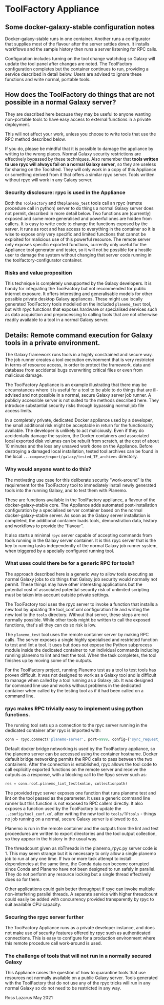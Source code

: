# ToolFactory Appliance

## Some docker-galaxy-stable configuration notes

Docker-galaxy-stable runs in one container. Another runs a configurator that supplies most of the flavour after the server settles down. It
installs workflows and the sample history then runs a server listening for RPC calls.

Configuration includes turning on the tool change watchdog so Galaxy will update the tool panel after changes are noted.
The ToolFactory configuration completes but the container continues to run, providing a service described in detail below.
Users are advised to ignore these functions and write normal, portable tools.

## How does the ToolFactory do things that are not possible in a normal Galaxy server?

They are described here because they may be useful to anyone wanting non-portable tools to have easy access to external functions in a private deployment.

This will not affect your work, unless you choose to write tools that use the RPC method described below.

If you do, please be mindful that it is possible to damage the appliance
by writing to the wrong places. Normal Galaxy security restrictions are effectively bypassed by these techniques.
Also remember that **tools written to use rpyc will always fail on a normal Galaxy server**, so they are
useless for sharing on the Toolshed. They will only work in a copy of this Appliance or something derived from it that offers a similar rpyc server. Tools written
without rpyc will work in any Galaxy server.


### Security disclosure: rpyc is used in the Appliance

Both the `ToolFactory` and the`planemo_test` tools call an rpyc (remote procedure call in python) server to do things a normal Galaxy server does not permit,
described in more detail below. Two functions are (currently) exposed and some more generalised and powerful ones are hidden from callers.
It is easy to write code to change the functions exposed by the server.
It runs as root and has access to everything in the container so it is wise to expose only very specific and limited functions that cannot be
exploited for malicious use of this powerful resource. The remote server only exposes specific exported functions, currently only useful for
the Appliance tool generator and tester, so it will not be possible for a hostile user to damage the system without changing
that server code running in the toolfactory-configurator container.

### Risks and value proposition

This technique is completely unsupported by the Galaxy developers. It is handy for integrating the ToolFactory but not recommended for
public internet exposure. It offers interesting and generalisable models for other possible private desktop Galaxy appliances. These might use
locally generated ToolFactory tools modelled on the included `planemo_test` tool, but with rpyc functions that exposes hardware or specialised services
such as data acquisition and preprocessing to calling tools that are not otherwise readily available to a tool in a normal Galaxy server.

## Details: Remote command execution for Galaxy tools in a private environment.

The Galaxy framework runs tools in a highly constrained and secure way. The job runner creates a tool execution environment that is very restricted in terms of resource access,
in order to protect the framework, data and database from accidental bugs overwriting critical files or even from malicious damage.

The ToolFactory Appliance is an example illustrating that there may be circumstances where it is useful for a tool to be able to do things that are ill-advised and not possible
in a normal, secure Galaxy server job runner. A publicly accessible server is not suited to the methods described here. They introduce substantial security risks through
bypassing normal job file access limits.

In a completely private, dedicated Docker appliance used by a developer, the small additional risk might be acceptable in return for the functionality available.
The developer is unlikely to act maliciously. Even if they do accidentally damage the system, the Docker containers and associated local exported disk
volumes can be rebuilt from scratch, at the cost of about 10 minutes and the loss any unsaved work done on the Appliance.
Before destroying a damaged local installation, tested tool archives can be found in the local `...compose/export/galaxy/tested_TF_archives` directory.

### Why would anyone want to do this?

The motivating use case for this deliberate security “work-around” is the requirement for the ToolFactory tool to immediately
install newly generated tools into the running Galaxy, and to test them with Planemo.

These are functions available in the ToolFactory appliance, a flavour of the docker-galaxy-stable core.
The Appliance adds automated post-installation configuration by a specialised server container based on the normal docker-galaxy-stable server.
As soon as the Galaxy server installation is completed, the additional container loads tools, demonstration data, history and workflows to provide the “flavour”.

It also starts a minimal `rpyc` server capable of accepting commands from tools running in the Galaxy server container.
It is this rpyc server that is the key to running tasks independently of the normal Galaxy job runner system,
when triggered by a specially configured running tool.

### What uses could there be for a generic RPC for tools?

The approach described here is a generic way to allow tools executing as normal Galaxy jobs to do things that
Galaxy job security would normally not permit. These things may have other interesting applications
but the potential cost of associated potential security risk of unlimited scripting must be taken into account outside private settings.

The ToolFactory tool uses the rpyc server to invoke a function that installs a new tool by updating the tool_conf.xml configuration file and
writing the new tool to the `tools` directory. Without that server, these steps are not normally possible. While other tools might be
written to call the exposed functions, that's all they can do so risk is low.

The `planemo_test` tool uses the remote container server by making RPC calls.
The server exposes a single highly specialised and restricted function to test and lint a tool.
It uses but does not expose the Python subprocess module inside the dedicated container to run individual commands including
running planemo to lint and test the tool. When the task completes, the tool finishes up by moving some of the outputs.

For the ToolFactory project, running Planemo test as a tool to test tools has proven difficult.
It was not designed to work as a Galaxy tool and is difficult to manage when called by a tool running as a Galaxy job.
It was designed for command line use and works without problems in the dedicated container when called by the testing tool as if it had
been called on a command line.


### rpyc makes RPC trivially easy to implement using python functions.

The running tool sets up a connection to the rpyc server running in the dedicated container after rpyc is imported with:

```python
conn = rpyc.connect('planemo-server', port=9999, config={'sync_request_timeout':1200})
```

Default docker bridge networking is used by the ToolFactory appliance, so the planemo server can be accessed using the container hostname.
Docker default bridge networking permits the RPC calls to pass between the two containers.
After the connection is established, rpyc allows the tool code to call explicitly exported functions on the remote server and receive the outputs as a response,
with a blocking call to the Rpyc server such as:

```python
res = conn.root.planemo_lint_test(xmlin, collectionpath)
```

The provided rpyc server exposes one function that runs planemo test and lint on the tool passed as the parameter. It uses a generic command line
runner but this function is not exposed to RPC callers directly. It also exposes a function used by the ToolFactory to update the
`..config/tool_conf.xml` after writing the new tool to `tools/TFtools` - things no job running on a normal, secure Galaxy server is allowed to do.

Planemo is run in the remote container and the outputs from the lint and test proceedures are written to
export directories and the tool output collection, so they appear in the history in the usual way.

The threadcount given as nbThreads in the planemo_rpyc.py server code is 1. This may seem strange but it is necessary to only allow a single planemo job to run at any one time.
If two or more task attempt to install dependencies at the same time, the Conda data can become corrupted since Conda and Planemo
have not been designed to run safely in parallel. They do not perform any resource locking but a single thread effectively does so for them.

Other applications could gain better throughput if rpyc can invoke multiple non-interfering parallel threads. A separate service with higher threadcount could
easily be added with concurrency provided transparently by rpyc to suit available CPU capacity.

### Securing the rpyc server further

The ToolFactory Appliance runs as a private developer instance, and does not make use of security features offered by rpyc such as authenticated connections.
This is easy to configure for a production environment where this remote procedure call work-around is used.

### The challenge of tools that will not run in a normally secured Galaxy

This Appliance raises the question of how to quarantine tools that use resources not normally available on a public Galaxy server. Tools generated with the ToolFactory that
do not use any of the rpyc tricks will run in any normal Galaxy so do not need to be restricted in any way.

Ross Lazarus May 2021
